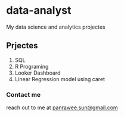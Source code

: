 # data-analyst
My data science and analytics projectes

## Prjectes
1. SQL
2. R Programing
3. Looker Dashboard
4. Linear Regression model using caret


### Contact me
reach out to me at panrawee.sun@gmail.com

